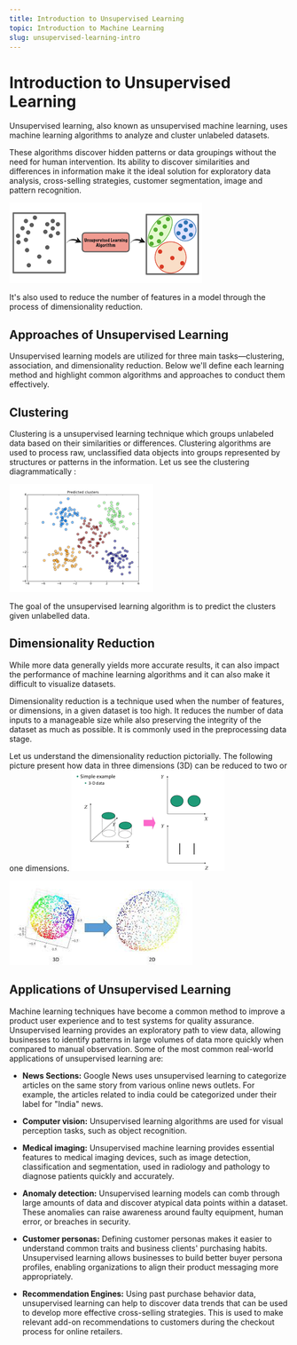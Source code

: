 ```yaml
---
title: Introduction to Unsupervised Learning
topic: Introduction to Machine Learning
slug: unsupervised-learning-intro
---
```


# Introduction to Unsupervised Learning

Unsupervised learning, also known as unsupervised machine learning, uses machine learning algorithms to analyze and cluster unlabeled datasets.

These algorithms discover hidden patterns or data groupings without the need for human intervention. Its ability to discover similarities and differences in information make it the ideal solution for exploratory data analysis, cross-selling strategies, customer segmentation, image and pattern recognition.

![unsupervised-learning-example](./images/unsupervised-learning-example.png)

It's also used to reduce the number of features in a model through the process of dimensionality reduction.

## Approaches of Unsupervised Learning

Unsupervised learning models are utilized for three main tasks—clustering, association, and dimensionality reduction. Below we'll define each learning method and highlight common algorithms and approaches to conduct them effectively.

## Clustering

Clustering is a unsupervised learning technique which groups unlabeled data based on their similarities or differences. Clustering algorithms are used to process raw, unclassified data objects into groups represented by structures or patterns in the information. Let us see the clustering diagrammatically :

![Clustering](./images/cluster-unsupervised-learning.png)

The goal of the unsupervised learning algorithm is to predict the clusters given unlabelled data.

## Dimensionality Reduction

While more data generally yields more accurate results, it can also impact the performance of machine learning algorithms and it can also make it difficult to visualize datasets. 

Dimensionality reduction is a technique used when the number of features, or dimensions, in a given dataset is too high. It reduces the number of data inputs to a manageable size while also preserving the integrity of the dataset as much as possible. It is commonly used in the preprocessing data stage.

Let us understand the dimensionality reduction pictorially. The following picture present how data in three dimensions (3D) can be reduced to two or one dimensions.
![dimensionality-reduction](./images/dim-reduction.png)

![dimensionality-reduction](./images/dim-reduction-example2.jpg)

## Applications of Unsupervised Learning

Machine learning techniques have become a common method to improve a product user experience and to test systems for quality assurance. Unsupervised learning provides an exploratory path to view data, allowing businesses to identify patterns in large volumes of data more quickly when compared to manual observation. Some of the most common real-world applications of unsupervised learning are:

- **News Sections:** Google News uses unsupervised learning to categorize articles on the same story from various online news outlets. For example, the articles related to india could be categorized under their label for "India" news.

- **Computer vision:** Unsupervised learning algorithms are used for visual perception tasks, such as object recognition.

- **Medical imaging:** Unsupervised machine learning provides essential features to medical imaging devices, such as image detection, classification and segmentation, used in radiology and pathology to diagnose patients quickly and accurately.

- **Anomaly detection:** Unsupervised learning models can comb through large amounts of data and discover atypical data points within a dataset. These anomalies can raise awareness around faulty equipment, human error, or breaches in security.

- **Customer personas:** Defining customer personas makes it easier to understand common traits and business clients' purchasing habits. Unsupervised learning allows businesses to build better buyer persona profiles, enabling organizations to align their product messaging more appropriately.

- **Recommendation Engines:** Using past purchase behavior data, unsupervised learning can help to discover data trends that can be used to develop more effective cross-selling strategies. This is used to make relevant add-on recommendations to customers during the checkout process for online retailers.




